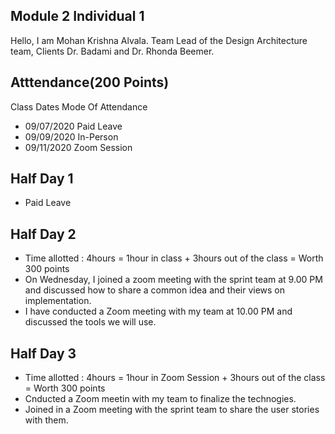 ## Module 2 Individual 1
Hello, I am Mohan Krishna Alvala. Team Lead of the Design Architecture team, Clients Dr. Badami and Dr. Rhonda Beemer.

## Atttendance(200 Points)
Class Dates Mode Of Attendance
- 09/07/2020 Paid Leave
- 09/09/2020 In-Person
- 09/11/2020 Zoom Session

## Half Day 1
- Paid Leave


## Half Day 2
- Time allotted : 4hours = 1hour in class + 3hours out of the class = Worth 300 points
- On Wednesday, I joined a zoom meeting with the sprint team at 9.00 PM and discussed how to share a common idea and their views on implementation.
- I have conducted a Zoom meeting with my team at 10.00 PM and discussed the tools we will use.



## Half Day 3
- Time allotted : 4hours = 1hour in Zoom Session + 3hours out of the class = Worth 300 points
- Cnducted a Zoom meetin with my team to finalize the technogies.
- Joined in a Zoom meeting with the sprint team to share the user stories with them.